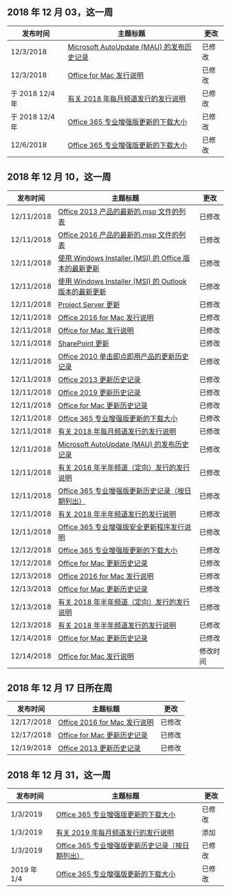 <!-- This file is generated automatically each week. Changes made to this file will be overwritten.-->




## <a name="week-of-december-03-2018"></a>2018 年 12 月 03，这一周


| 发布时间 |主题标题 | 更改 |
|------|------------|--------|
| 12/3/2018 | [Microsoft AutoUpdate (MAU) 的发布历史记录](/OfficeUpdates/release-history-microsoft-autoupdate) | 已修改 |
| 12/3/2018 | [Office for Mac 发行说明](/OfficeUpdates/release-notes-office-for-mac) | 已修改 |
| 于 2018 12/4 年 | [有关 2018 年每月频道发行的发行说明](/OfficeUpdates/monthly-channel-2018) | 已修改 |
| 于 2018 12/4 年 | [Office 365 专业增强版更新的下载大小](/OfficeUpdates/download-sizes-office365-proplus-updates) | 已修改 |
| 12/6/2018 | [Office 365 专业增强版更新的下载大小](/OfficeUpdates/download-sizes-office365-proplus-updates) | 已修改 |


## <a name="week-of-december-10-2018"></a>2018 年 12 月 10，这一周


| 发布时间 |主题标题 | 更改 |
|------|------------|--------|
| 12/11/2018 | [Office 2013 产品的最新的.msp 文件的列表](/OfficeUpdates/msp-files-office-2013) | 已修改 |
| 12/11/2018 | [Office 2016 产品的最新的.msp 文件的列表](/OfficeUpdates/msp-files-office-2016) | 已修改 |
| 12/11/2018 | [使用 Windows Installer (MSI) 的 Office 版本的最新更新](/OfficeUpdates/office-updates-msi) | 已修改 |
| 12/11/2018 | [使用 Windows Installer (MSI) 的 Outlook 版本的最新更新](/OfficeUpdates/outlook-updates-msi) | 已修改 |
| 12/11/2018 | [Project Server 更新](/OfficeUpdates/project-server-updates) | 已修改 |
| 12/11/2018 | [Office 2016 for Mac 发行说明](/OfficeUpdates/release-notes-office-2016-mac) | 已修改 |
| 12/11/2018 | [Office for Mac 发行说明](/OfficeUpdates/release-notes-office-for-mac) | 已修改 |
| 12/11/2018 | [SharePoint 更新](/OfficeUpdates/sharepoint-updates) | 已修改 |
| 12/11/2018 | [Office 2010 单击即点即用产品的更新历史记录](/OfficeUpdates/update-history-office-2010-click-to-run) | 已修改 |
| 12/11/2018 | [Office 2013 更新历史记录](/OfficeUpdates/update-history-office-2013) | 已修改 |
| 12/11/2018 | [Office 2019 更新历史记录](/OfficeUpdates/update-history-office-2019) | 已修改 |
| 12/11/2018 | [Office for Mac 更新历史记录](/OfficeUpdates/update-history-office-for-mac) | 已修改 |
| 12/11/2018 | [Office 365 专业增强版更新的下载大小](/OfficeUpdates/download-sizes-office365-proplus-updates) | 已修改 |
| 12/11/2018 | [有关 2018 年每月频道发行的发行说明](/OfficeUpdates/monthly-channel-2018) | 已修改 |
| 12/11/2018 | [Microsoft AutoUpdate (MAU) 的发布历史记录](/OfficeUpdates/release-history-microsoft-autoupdate) | 已修改 |
| 12/11/2018 | [有关 2018 年半年频道（定向）发行的发行说明](/OfficeUpdates/semi-annual-channel-targeted-2018) | 已修改 |
| 12/11/2018 | [Office 365 专业增强版更新历史记录（按日期列出）](/OfficeUpdates/update-history-office365-proplus-by-date) | 已修改 |
| 12/11/2018 | [有关 2018 年半年频道发行的发行说明](/OfficeUpdates/semi-annual-channel-2018) | 已修改 |
| 12/11/2018 | [Office 365 专业增强版安全更新程序发行说明](/OfficeUpdates/office365-proplus-security-updates) | 已修改 |
| 12/12/2018 | [Office 365 专业增强版更新的下载大小](/OfficeUpdates/download-sizes-office365-proplus-updates) | 已修改 |
| 12/12/2018 | [Office for Mac 更新历史记录](/OfficeUpdates/update-history-office-for-mac) | 已修改 |
| 12/13/2018 | [Office 2016 for Mac 发行说明](/OfficeUpdates/release-notes-office-2016-mac) | 已修改 |
| 12/13/2018 | [Office for Mac 更新历史记录](/OfficeUpdates/update-history-office-for-mac) | 已修改 |
| 12/13/2018 | [有关 2018 年半年频道（定向）发行的发行说明](/OfficeUpdates/semi-annual-channel-targeted-2018) | 已修改 |
| 12/13/2018 | [有关 2018 年半年频道发行的发行说明](/OfficeUpdates/semi-annual-channel-2018) | 已修改 |
| 12/14/2018 | [Office for Mac 更新历史记录](/OfficeUpdates/update-history-office-for-mac) | 已修改 |
| 12/14/2018 | [Office for Mac 发行说明](/OfficeUpdates/release-notes-office-for-mac) | 修改时间 |


## <a name="week-of-december-17-2018"></a>2018 年 12 月 17 日所在周


| 发布时间 |主题标题 | 更改 |
|------|------------|--------|
| 12/17/2018 | [Office 2016 for Mac 发行说明](/OfficeUpdates/release-notes-office-2016-mac) | 已修改 |
| 12/17/2018 | [Office for Mac 更新历史记录](/OfficeUpdates/update-history-office-for-mac) | 已修改 |
| 12/19/2018 | [Office 2013 更新历史记录](/OfficeUpdates/update-history-office-2013) | 已修改 |


## <a name="week-of-december-31-2018"></a>2018 年 12 月 31，这一周


| 发布时间 |主题标题 | 更改 |
|------|------------|--------|
| 1/3/2019 | [Office 365 专业增强版更新的下载大小](/OfficeUpdates/download-sizes-office365-proplus-updates) | 已修改 |
| 1/3/2019 | [有关 2019 年每月频道发行的发行说明](/OfficeUpdates/monthly-channel-2019) | 添加 |
| 1/3/2019 | [Office 365 专业增强版更新历史记录（按日期列出）](/OfficeUpdates/update-history-office365-proplus-by-date) | 已修改 |
| 2019 年 1/4 | [Office 365 专业增强版更新的下载大小](/OfficeUpdates/download-sizes-office365-proplus-updates) | 已修改 |
